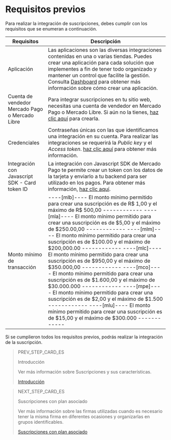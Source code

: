 # Requisitos previos

Para realizar la integración de suscripciones, debes cumplir con los requisitos que se enumeran a continuación.

| Requisitos | Descripción |
|---|---|
| Aplicación  | Las aplicaciones son las diversas integraciones contenidas en una o varias tiendas. Puedes crear una aplicación para cada solución que implementes a fin de tener todo organizado y mantener un control que facilite la gestión. Consulta [Dashboard](/developers/es/docs/subscriptions/additional-content/dashboard/introduction) para obtener más información sobre cómo crear una aplicación. |
| Cuenta de vendedor Mercado Pago o Mercado Libre | Para integrar suscripciones en tu sitio web, necesitas una cuenta de vendedor en Mercado Pago o Mercado Libre. Si aún no la tienes, [haz clic aquí](https://www.mercadopago[FAKER][URL][DOMAIN]/hub/registration/landing) para crearla. |
| Credenciales | Contraseñas únicas con las que identificamos una integración en su cuenta. Para realizar las integraciones se requerirá la _Public key_ y el _Access token_. [haz clic aquí](/developers/pt/guides/additional-content/credentials/credentials) para obtener más información. |
| Integración con Javascript SDK - Card token ID | La integración con Javascript SDK de Mercado Pago te permite crear un token con los datos de la tarjeta y enviarlo a tu backend para ser utilizado en los pagos. Para obtener más información, [haz clic aquí](/developers/pt/guides/sdks). |
| Monto mínimo de transacción | ----[mlb]---- El monto mínimo permitido para crear una suscripción es de R$ 1,00 y el máximo de R$ 500,00 ------------ ----[mla]---- El monto mínimo permitido para crear una suscripción es de $5,00 y el máximo de $250.00,00 ------------ ----[mlm]---- El monto mínimo permitido para crear una suscripción es de $100.00 y el máximo de $200,000.00 ------------ ----[mlc]---- El monto mínimo permitido para crear una suscripción es de $950,00 y el máximo de $350.000,00 ------------ ----[mco]---- El monto mínimo permitido para crear una suscripción es de $1.600,00 y el máximo de $30.000.000 ------------ ----[mpe]---- El monto mínimo permitido para crear una suscripción es de $2,00 y el máximo de $1.500 ------------ ----[mlu]---- El monto mínimo permitido para crear una suscripción es de $15,00 y el máximo de $300.000 ------------ |
 
Si se cumplieron todos los requisitos previos, podrás realizar la integración de la suscripción.

> PREV_STEP_CARD_ES
>
> Introducción
>
> Ver más información sobre Suscripciones y sus características.
>
> [Introducción](/developers/es/docs/subscriptions/landing)

> NEXT_STEP_CARD_ES
>
> Suscripciones con plan asociado
>
> Ver más información sobre las firmas utilizadas cuando es necesario tener la misma firma en diferentes ocasiones y organizarlas en grupos identificables.
>
> [Suscripciones con plan asociado](/developers/es/docs/subscriptions/integration-configuration/subscriptions-associated-plan)
